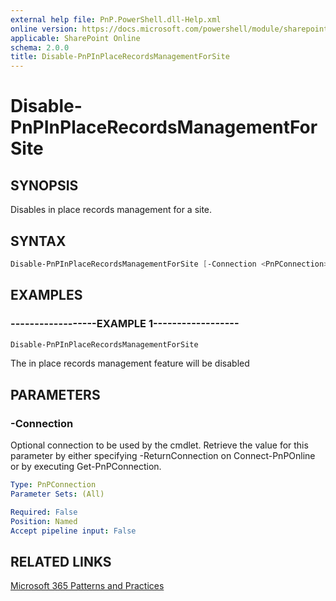 ```yaml
---
external help file: PnP.PowerShell.dll-Help.xml
online version: https://docs.microsoft.com/powershell/module/sharepoint-pnp/disable-pnpinplacerecordsmanagementforsite
applicable: SharePoint Online
schema: 2.0.0
title: Disable-PnPInPlaceRecordsManagementForSite
---
```


# Disable-PnPInPlaceRecordsManagementForSite

## SYNOPSIS
Disables in place records management for a site.

## SYNTAX 

```powershell
Disable-PnPInPlaceRecordsManagementForSite [-Connection <PnPConnection>]
```

## EXAMPLES

### ------------------EXAMPLE 1------------------
```powershell
Disable-PnPInPlaceRecordsManagementForSite
```

The in place records management feature will be disabled

## PARAMETERS

### -Connection
Optional connection to be used by the cmdlet. Retrieve the value for this parameter by either specifying -ReturnConnection on Connect-PnPOnline or by executing Get-PnPConnection.

```yaml
Type: PnPConnection
Parameter Sets: (All)

Required: False
Position: Named
Accept pipeline input: False
```

## RELATED LINKS

[Microsoft 365 Patterns and Practices](https://aka.ms/m365pnp)